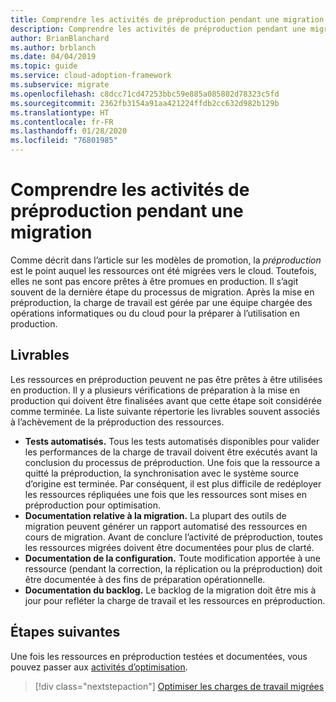 ```yaml
---
title: Comprendre les activités de préproduction pendant une migration
description: Comprendre les activités de préproduction pendant une migration
author: BrianBlanchard
ms.author: brblanch
ms.date: 04/04/2019
ms.topic: guide
ms.service: cloud-adoption-framework
ms.subservice: migrate
ms.openlocfilehash: c8dcc71cd47253bbc59e885a085802d78323c5fd
ms.sourcegitcommit: 2362fb3154a91aa421224ffdb2cc632d982b129b
ms.translationtype: HT
ms.contentlocale: fr-FR
ms.lasthandoff: 01/28/2020
ms.locfileid: "76801985"
---
```

# <a name="understand-staging-activities-during-a-migration"></a>Comprendre les activités de préproduction pendant une migration

Comme décrit dans l’article sur les modèles de promotion, la *préproduction* est le point auquel les ressources ont été migrées vers le cloud. Toutefois, elles ne sont pas encore prêtes à être promues en production. Il s’agit souvent de la dernière étape du processus de migration. Après la mise en préproduction, la charge de travail est gérée par une équipe chargée des opérations informatiques ou du cloud pour la préparer à l’utilisation en production.

## <a name="deliverables"></a>Livrables

Les ressources en préproduction peuvent ne pas être prêtes à être utilisées en production. Il y a plusieurs vérifications de préparation à la mise en production qui doivent être finalisées avant que cette étape soit considérée comme terminée. La liste suivante répertorie les livrables souvent associés à l’achèvement de la préproduction des ressources.

- **Tests automatisés.** Tous les tests automatisés disponibles pour valider les performances de la charge de travail doivent être exécutés avant la conclusion du processus de préproduction. Une fois que la ressource a quitté la préproduction, la synchronisation avec le système source d’origine est terminée. Par conséquent, il est plus difficile de redéployer les ressources répliquées une fois que les ressources sont mises en préproduction pour optimisation.
- **Documentation relative à la migration.** La plupart des outils de migration peuvent générer un rapport automatisé des ressources en cours de migration. Avant de conclure l’activité de préproduction, toutes les ressources migrées doivent être documentées pour plus de clarté.
- **Documentation de la configuration.** Toute modification apportée à une ressource (pendant la correction, la réplication ou la préproduction) doit être documentée à des fins de préparation opérationnelle.
- **Documentation du backlog.** Le backlog de la migration doit être mis à jour pour refléter la charge de travail et les ressources en préproduction.

## <a name="next-steps"></a>Étapes suivantes

Une fois les ressources en préproduction testées et documentées, vous pouvez passer aux [activités d’optimisation](../optimize/index.md).

> [!div class="nextstepaction"]
> [Optimiser les charges de travail migrées](../optimize/index.md)

